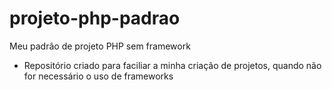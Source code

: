 # projeto-php-padrao
Meu padrão de projeto PHP sem framework

* Repositório criado para faciliar a minha criação de projetos, quando não for necessário o uso de frameworks
